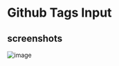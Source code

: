 # Github Tags Input

## screenshots

![image](https://github.com/dresandev/github-tags-input/assets/79766563/3a0d0c95-2de8-40c6-bbce-c62c20a39cf7)

